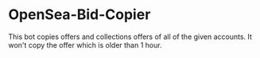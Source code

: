 # OpenSea-Bid-Copier

This bot copies offers and collections offers of all of the given accounts. It won't copy the offer which is older than 1 hour.

